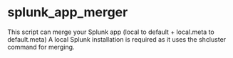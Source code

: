 # splunk_app_merger
This script can merge your Splunk app (local to default + local.meta to default.meta) 
A local Splunk installation is required as it uses the shcluster command for merging.